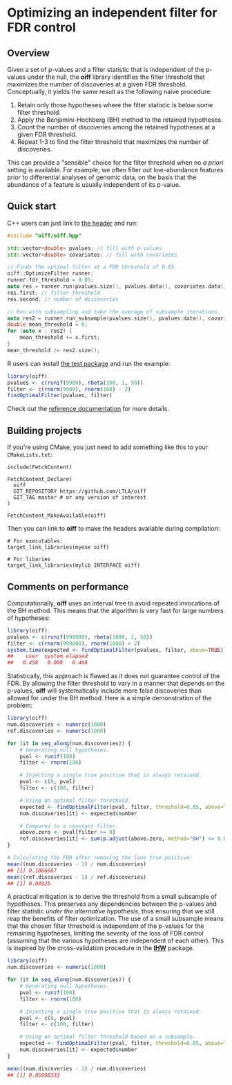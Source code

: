 # Optimizing an independent filter for FDR control

## Overview

Given a set of p-values and a filter statistic that is independent of the p-values under the null,
the **oiff** library identifies the filter threshold that maximizes the number of discoveries at a given FDR threshold.
Conceptually, it yields the same result as the following naive procedure:

1. Retain only those hypotheses where the filter statistic is below some filter threshold.
2. Apply the Benjamini-Hochberg (BH) method to the retained hypotheses.
3. Count the number of discoveries among the retained hypotheses at a given FDR threshold.
4. Repeat 1-3 to find the filter threshold that maximizes the number of discoveries.

This can provide a "sensible" choice for the filter threshold when no _a priori_ setting is available.
For example, we often filter out low-abundance features prior to differential analyses of genomic data,
on the basis that the abundance of a feature is usually independent of its p-value.

## Quick start

C++ users can just link to [the header](include/oiff/oiff.hpp) and run:

```cpp
#include "oiff/oiff.hpp"

std::vector<double> pvalues; // fill with p-values
std::vector<double> covariates; // fill with covariates

// Finds the optimal filter at a FDR threshold of 0.05.
oiff::OptimizeFilter runner;
runner.fdr_threshold = 0.05;
auto res = runner.run(pvalues.size(), pvalues.data(), covariates.data());
res.first; // filter threshold
res.second; // number of discoveries

// Run with subsampling and take the average of subsample iterations.
auto res2 = runner.run_subsample(pvalues.size(), pvalues.data(), covariates.data());
double mean_threshold = 0;
for (auto x : res2) {
    mean_threshold += x.first;
}
mean_threshold /= res2.size();
```

R users can install [the test package](R/) and run the example:

```r
library(oiff)
pvalues <- c(runif(9900), rbeta(100, 1, 50))
filter <- c(rnorm(9900), rnorm(100) - 2)
findOptimalFilter(pvalues, filter)
```

Check out the [reference documentation](https://ltla.github.io/oiff) for more details.

## Building projects 

If you're using CMake, you just need to add something like this to your `CMakeLists.txt`:

```
include(FetchContent)

FetchContent_Declare(
  oiff
  GIT_REPOSITORY https://github.com/LTLA/oiff
  GIT_TAG master # or any version of interest 
)

FetchContent_MakeAvailable(oiff)
```

Then you can link to **oiff** to make the headers available during compilation:

```
# For executables:
target_link_libraries(myexe oiff)

# For libaries
target_link_libraries(mylib INTERFACE oiff)
```

## Comments on performance

Computationally, **oiff** uses an interval tree to avoid repeated invocations of the BH method.
This means that the algorithm is very fast for large numbers of hypotheses:

```r
library(oiff)
pvalues <- c(runif(999000), rbeta(1000, 1, 50))
filter <- c(rnorm(999000), rnorm(1000) + 2)
system.time(expected <- findOptimalFilter(pvalues, filter, above=TRUE))
##    user  system elapsed
##   0.458   0.008   0.466
```

Statistically, this approach is flawed as it does not guarantee control of the FDR.
By allowing the filter threshold to vary in a manner that depends on the p-values,
**oiff** will systematically include more false discoveries than allowed for under the BH method.
Here is a simple demonstration of the problem:

```r
library(oiff)
num.discoveries <- numeric(1000)
ref.discoveries <- numeric(1000)

for (it in seq_along(num.discoveries)) {
    # Generating null hypotheses.
    pval <- runif(100) 
    filter <- rnorm(100)

    # Injecting a single true positive that is always retained.
    pval <- c(0, pval)
    filter <- c(100, filter)

    # Using an optimal filter threshold.
    expected <- findOptimalFilter(pval, filter, threshold=0.05, above=TRUE)
    num.discoveries[it] <- expected$number

    # Compared to a constant filter.
    above.zero <- pval[filter >= 0]
    ref.discoveries[it] <- sum(p.adjust(above.zero, method="BH") <= 0.05)
}

# Calculating the FDR after removing the lone true positive: 
mean((num.discoveries - 1) / num.discoveries)
## [1] 0.1866667
mean((ref.discoveries - 1) / ref.discoveries)
## [1] 0.04925
```

A practical mitigation is to derive the threshold from a small subsample of hypotheses.
This preserves any dependencies between the p-values and filter statistic _under the alternative hypothesis_,
thus ensuring that we still reap the benefits of filter optimization.
The use of a small subsample means that the chosen filter threshold is independent of the p-values for the remaining hypotheses,
limiting the severity of the loss of FDR control (assuming that the various hypotheses are independent of each other).
This is inspired by the cross-validation procedure in the [**IHW**](https://bioconductor.org/packages/IHW) package.

```r
library(oiff)
num.discoveries <- numeric(1000)

for (it in seq_along(num.discoveries)) {
    # Generating null hypotheses.
    pval <- runif(100) 
    filter <- rnorm(100)

    # Injecting a single true positive that is always retained.
    pval <- c(0, pval)
    filter <- c(100, filter)

    # Using an optimal filter threshold based on a subsample. 
    expected <- findOptimalFilter(pval, filter, threshold=0.05, above=TRUE, subsample=0.1)
    num.discoveries[it] <- expected$number
}

mean((num.discoveries - 1) / num.discoveries)
## [1] 0.05008333
```
